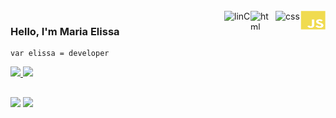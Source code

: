 <div style="display: inline_block"><br>
<img align="right" alt="Js" height="30" width="40" src="https://raw.githubusercontent.com/devicons/devicon/master/icons/javascript/javascript-plain.svg">
<img align="right" alt="css" height="30" width="40" src="https://cdn.jsdelivr.net/gh/devicons/devicon/icons/css3/css3-original.svg" />
<img align="right" alt="html" height="30" width="40" src="https://cdn.jsdelivr.net/gh/devicons/devicon/icons/html5/html5-original.svg" />
<img align="right" alt="linC" height="32" width="42" src="https://cdn.jsdelivr.net/gh/devicons/devicon/icons/c/c-original.svg" />
 
 ### Hello, I'm Maria Elissa
    var elissa = developer 
 
  <a href="https://github.com/naliat">
  <img src="https://github-readme-stats.vercel.app/api?username=ma-elissa&count_private=true&show_icons=true&theme=radical"/>
  <img src="https://github-readme-stats.vercel.app/api/top-langs/?username=ma-elissa&layout=compact&langs_count=7&theme=radical"/>
 
  ##
  <a href = "mailto:elissasousx@gmail.com"><img src="https://img.shields.io/badge/-Gmail-%23333?style=for-the-badge&logo=gmail&logoColor=white" target="_blank"></a>
  <a href="https://www.linkedin.com/in/rafaella-ballerini-45875016a" target="_blank"><img src="https://img.shields.io/badge/-LinkedIn-%230077B5?style=for-the-badge&logo=linkedin&logoColor=white" target="_blank"></a> 
 
 
